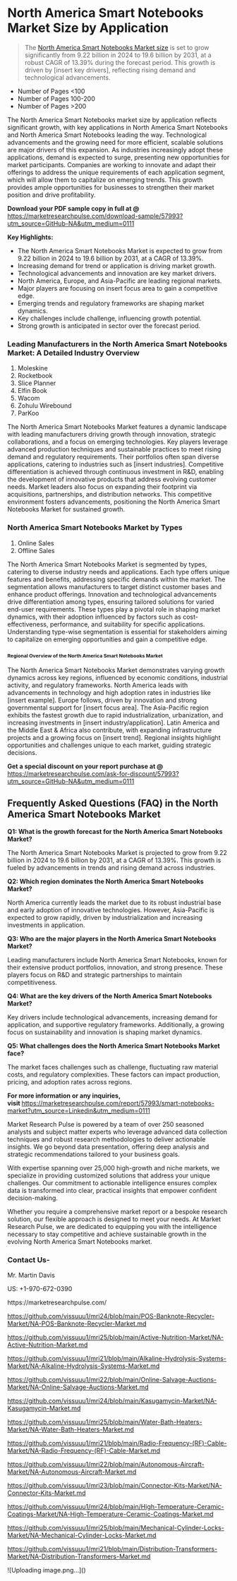 <h1>North America Smart Notebooks Market&nbsp;Size by Application</h1><blockquote><p>The <a href="https://marketresearchpulse.com/download-sample/57993?utm_source=GitHub-NA&amp;utm_medium=0111">North America Smart Notebooks Market size</a> is set to grow significantly from 9.22 billion in 2024 to 19.6 billion by 2031, at a robust CAGR of 13.39% during the forecast period. This growth is driven by [insert key drivers], reflecting rising demand and technological advancements.</p></blockquote><ul><li>Number of Pages <100<li> Number of Pages 100-200<li> Number of Pages >200</li></ul><p>The North America Smart Notebooks market size by application reflects significant growth, with key applications in North America Smart Notebooks and North America Smart Notebooks leading the way. Technological advancements and the growing need for more efficient, scalable solutions are major drivers of this expansion. As industries increasingly adopt these applications, demand is expected to surge, presenting new opportunities for market participants. Companies are working to innovate and adapt their offerings to address the unique requirements of each application segment, which will allow them to capitalize on emerging trends. This growth provides ample opportunities for businesses to strengthen their market position and drive profitability.</p><p><strong>Download your PDF sample copy in full at @ </strong><a href="https://marketresearchpulse.com/download-sample/57993?utm_source=GitHub-NA&amp;utm_medium=0111">https://marketresearchpulse.com/download-sample/57993?utm_source=GitHub-NA&amp;utm_medium=0111</a></p><p><strong>Key Highlights: </strong></p><ul><li>The North America Smart Notebooks Market is expected to grow from 9.22 billion in 2024 to 19.6 billion by 2031, at a CAGR of 13.39%.</li><li>Increasing demand for trend or application is driving market growth.</li><li>Technological advancements and innovation are key market drivers.</li><li>North America, Europe, and Asia-Pacific are leading regional markets.</li><li>Major players are focusing on insert focus area to gain a competitive edge.</li><li>Emerging trends and regulatory frameworks are shaping market dynamics.</li><li>Key challenges include challenge, influencing growth potential.</li><li>Strong growth is anticipated in sector over the forecast period.</li></ul><h3>Leading Manufacturers in the North America Smart Notebooks Market: A Detailed Industry Overview</h3><ol><li>Moleskine</li><li>Rocketbook</li><li>Slice Planner</li><li>Elfin Book</li><li>Wacom</li><li>Zohulu Wirebound</li><li>ParKoo</li></ol><div class="flex max-w-full flex-col flex-grow"><div class="min-h-8 text-message flex w-full flex-col items-end gap-2 whitespace-normal break-words [.text-message+&amp;]:mt-5" dir="auto" data-message-author-role="assistant" data-message-id="fd8432e4-4910-450d-b182-61b7bfb0a01f" data-message-model-slug="gpt-4o"><div class="flex w-full flex-col gap-1 empty:hidden first:pt-[3px]"><div class="markdown prose w-full break-words dark:prose-invert light"><p>The North America Smart Notebooks Market features a dynamic landscape with leading manufacturers driving growth through innovation, strategic collaborations, and a focus on emerging technologies. Key players leverage advanced production techniques and sustainable practices to meet rising demand and regulatory requirements. Their portfolios often span diverse applications, catering to industries such as [insert industries]. Competitive differentiation is achieved through continuous investment in R&amp;D, enabling the development of innovative products that address evolving customer needs. Market leaders also focus on expanding their footprint via acquisitions, partnerships, and distribution networks. This competitive environment fosters advancements, positioning the North America Smart Notebooks Market for sustained growth.</p></div></div></div></div><h3>North America Smart Notebooks Market by Types</h3><ol><li>Online Sales<li> Offline Sales</li></ol><div class="flex max-w-full flex-col flex-grow"><div class="min-h-8 text-message flex w-full flex-col items-end gap-2 whitespace-normal break-words [.text-message+&amp;]:mt-5" dir="auto" data-message-author-role="assistant" data-message-id="084470be-0bb7-4664-bddf-5156b4f41249" data-message-model-slug="gpt-4o-mini"><div class="flex w-full flex-col gap-1 empty:hidden first:pt-[3px]"><div class="markdown prose w-full break-words dark:prose-invert light"><p>The North America Smart Notebooks Market is segmented by types, catering to diverse industry needs and applications. Each type offers unique features and benefits, addressing specific demands within the market. The segmentation allows manufacturers to target distinct customer bases and enhance product offerings. Innovation and technological advancements drive differentiation among types, ensuring tailored solutions for varied end-user requirements. These types play a pivotal role in shaping market dynamics, with their adoption influenced by factors such as cost-effectiveness, performance, and suitability for specific applications. Understanding type-wise segmentation is essential for stakeholders aiming to capitalize on emerging opportunities and gain a competitive edge.</p></div></div></div></div><h3><span style="font-size: 11px;">Regional Overview of the North America Smart Notebooks Market</span></h3><div class="flex max-w-full flex-col flex-grow"><div class="min-h-8 text-message flex w-full flex-col items-end gap-2 whitespace-normal break-words [.text-message+&amp;]:mt-5" dir="auto" data-message-author-role="assistant" data-message-id="e9038762-ce64-4e30-91c9-9bd413514231" data-message-model-slug="gpt-4o-mini"><div class="flex w-full flex-col gap-1 empty:hidden first:pt-[3px]"><div class="markdown prose w-full break-words dark:prose-invert light"><p>The North America Smart Notebooks Market demonstrates varying growth dynamics across key regions, influenced by economic conditions, industrial activity, and regulatory frameworks. North America leads with advancements in technology and high adoption rates in industries like [insert example]. Europe follows, driven by innovation and strong governmental support for [insert focus area]. The Asia-Pacific region exhibits the fastest growth due to rapid industrialization, urbanization, and increasing investments in [insert industry/application]. Latin America and the Middle East &amp; Africa also contribute, with expanding infrastructure projects and a growing focus on [insert trend]. Regional insights highlight opportunities and challenges unique to each market, guiding strategic decisions.</p></div></div></div></div><p><strong>Get a special discount on your report purchase at @ </strong><a href="https://marketresearchpulse.com/ask-for-discount/57993?utm_source=GitHub-NA&amp;utm_medium=0111">https://marketresearchpulse.com/ask-for-discount/57993?utm_source=GitHub-NA&amp;utm_medium=0111</a></p><h2>Frequently Asked Questions (FAQ) in the North America Smart Notebooks Market</h2><p><strong>Q1: What is the growth forecast for the North America Smart Notebooks Market?</strong></p><p>The North America Smart Notebooks Market is projected to grow from 9.22 billion in 2024 to 19.6 billion by 2031, at a CAGR of 13.39%. This growth is fueled by advancements in trends and rising demand across industries.</p><p><strong>Q2: Which region dominates the North America Smart Notebooks Market?</strong></p><p>North America currently leads the market due to its robust industrial base and early adoption of innovative technologies. However, Asia-Pacific is expected to grow rapidly, driven by industrialization and increasing investments in application.</p><p><strong>Q3: Who are the major players in the North America Smart Notebooks Market?</strong></p><p>Leading manufacturers include North America Smart Notebooks, known for their extensive product portfolios, innovation, and strong presence. These players focus on R&amp;D and strategic partnerships to maintain competitiveness.</p><p><strong>Q4: What are the key drivers of the North America Smart Notebooks Market?</strong></p><p>Key drivers include technological advancements, increasing demand for application, and supportive regulatory frameworks. Additionally, a growing focus on sustainability and innovation is shaping market dynamics.</p><p><strong>Q5: What challenges does the North America Smart Notebooks Market face?</strong></p><p>The market faces challenges such as challenge, fluctuating raw material costs, and regulatory complexities. These factors can impact production, pricing, and adoption rates across regions.</p><p><strong>For more information or any inquiries, visit&nbsp;</strong><a href="https://marketresearchpulse.com/report/57993/smart-notebooks-market?utm_source=Linkedin&utm_medium=0111">https://marketresearchpulse.com/report/57993/smart-notebooks-market?utm_source=Linkedin&utm_medium=0111</a></p><p>Market Research Pulse is powered by a team of over 250 seasoned analysts and subject matter experts who leverage advanced data collection techniques and robust research methodologies to deliver actionable insights. We go beyond data presentation, offering deep analysis and strategic recommendations tailored to your business goals.</p><p>With expertise spanning over 25,000 high-growth and niche markets, we specialize in providing customized solutions that address your unique challenges. Our commitment to actionable intelligence ensures complex data is transformed into clear, practical insights that empower confident decision-making.</p><p>Whether you require a comprehensive market report or a bespoke research solution, our flexible approach is designed to meet your needs. At Market Research Pulse, we are dedicated to equipping you with the intelligence necessary to stay competitive and achieve sustainable growth in the evolving North America Smart Notebooks market.</p><h3><strong>Contact Us-</strong></h3><p>Mr. Martin Davis</p><p>US: +1-970-672-0390</p><p>https://marketresearchpulse.com/</p><p><a href="https://github.com/vissuuu1/mri24/blob/main/POS-Banknote-Recycler-Market/NA-POS-Banknote-Recycler-Market.md">https://github.com/vissuuu1/mri24/blob/main/POS-Banknote-Recycler-Market/NA-POS-Banknote-Recycler-Market.md</a></p><p><a href="https://github.com/vissuuu1/mri25/blob/main/Active-Nutrition-Market/NA-Active-Nutrition-Market.md">https://github.com/vissuuu1/mri25/blob/main/Active-Nutrition-Market/NA-Active-Nutrition-Market.md</a></p><p><a href="https://github.com/vissuuu1/mri21/blob/main/Alkaline-Hydrolysis-Systems-Market/NA-Alkaline-Hydrolysis-Systems-Market.md">https://github.com/vissuuu1/mri21/blob/main/Alkaline-Hydrolysis-Systems-Market/NA-Alkaline-Hydrolysis-Systems-Market.md</a></p><p><a href="https://github.com/vissuuu1/mri22/blob/main/Online-Salvage-Auctions-Market/NA-Online-Salvage-Auctions-Market.md">https://github.com/vissuuu1/mri22/blob/main/Online-Salvage-Auctions-Market/NA-Online-Salvage-Auctions-Market.md</a></p><p><a href="https://github.com/vissuuu1/mri24/blob/main/Kasugamycin-Market/NA-Kasugamycin-Market.md">https://github.com/vissuuu1/mri24/blob/main/Kasugamycin-Market/NA-Kasugamycin-Market.md</a></p><p><a href="https://github.com/vissuuu1/mri25/blob/main/Water-Bath-Heaters-Market/NA-Water-Bath-Heaters-Market.md">https://github.com/vissuuu1/mri25/blob/main/Water-Bath-Heaters-Market/NA-Water-Bath-Heaters-Market.md</a></p><p><a href="https://github.com/vissuuu1/mri21/blob/main/Radio-Frequency-(RF)-Cable-Market/NA-Radio-Frequency-(RF)-Cable-Market.md">https://github.com/vissuuu1/mri21/blob/main/Radio-Frequency-(RF)-Cable-Market/NA-Radio-Frequency-(RF)-Cable-Market.md</a></p><p><a href="https://github.com/vissuuu1/mri22/blob/main/Autonomous-Aircraft-Market/NA-Autonomous-Aircraft-Market.md">https://github.com/vissuuu1/mri22/blob/main/Autonomous-Aircraft-Market/NA-Autonomous-Aircraft-Market.md</a></p><p><a href="https://github.com/vissuuu1/mri23/blob/main/Connector-Kits-Market/NA-Connector-Kits-Market.md">https://github.com/vissuuu1/mri23/blob/main/Connector-Kits-Market/NA-Connector-Kits-Market.md</a></p><p><a href="https://github.com/vissuuu1/mri24/blob/main/High-Temperature-Ceramic-Coatings-Market/NA-High-Temperature-Ceramic-Coatings-Market.md">https://github.com/vissuuu1/mri24/blob/main/High-Temperature-Ceramic-Coatings-Market/NA-High-Temperature-Ceramic-Coatings-Market.md</a></p><p><a href="https://github.com/vissuuu1/mri25/blob/main/Mechanical-Cylinder-Locks-Market/NA-Mechanical-Cylinder-Locks-Market.md">https://github.com/vissuuu1/mri25/blob/main/Mechanical-Cylinder-Locks-Market/NA-Mechanical-Cylinder-Locks-Market.md</a></p><p><a href="https://github.com/vissuuu1/mri21/blob/main/Distribution-Transformers-Market/NA-Distribution-Transformers-Market.md">https://github.com/vissuuu1/mri21/blob/main/Distribution-Transformers-Market/NA-Distribution-Transformers-Market.md</a></p>
![Uploading image.png…]()
